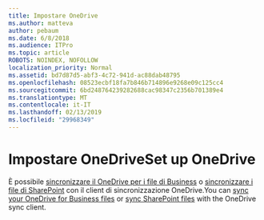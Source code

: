 ```yaml
---
title: Impostare OneDrive
ms.author: matteva
author: pebaum
ms.date: 6/8/2018
ms.audience: ITPro
ms.topic: article
ROBOTS: NOINDEX, NOFOLLOW
localization_priority: Normal
ms.assetid: bd7d87d5-abf3-4c72-941d-ac88dab48795
ms.openlocfilehash: 08523ecbf18fa7b846b714896e9268e09c125cc4
ms.sourcegitcommit: 6bd248764239282688cac98347c2356b701389e4
ms.translationtype: MT
ms.contentlocale: it-IT
ms.lasthandoff: 02/13/2019
ms.locfileid: "29968349"
---
```

# <a name="set-up-onedrive"></a><span data-ttu-id="69721-102">Impostare OneDrive</span><span class="sxs-lookup"><span data-stu-id="69721-102">Set up OneDrive</span></span>

<span data-ttu-id="69721-103">È possibile [sincronizzare il OneDrive per i file di Business](https://go.microsoft.com/fwlink/?linkid=533375) o [sincronizzare i file di SharePoint](https://go.microsoft.com/fwlink/?linkid=871666) con il client di sincronizzazione OneDrive.</span><span class="sxs-lookup"><span data-stu-id="69721-103">You can [sync your OneDrive for Business files](https://go.microsoft.com/fwlink/?linkid=533375) or [sync SharePoint files](https://go.microsoft.com/fwlink/?linkid=871666) with the OneDrive sync client.</span></span> 
  

